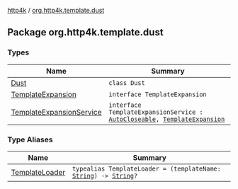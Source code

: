 [http4k](../index.md) / [org.http4k.template.dust](./index.md)

## Package org.http4k.template.dust

### Types

| Name | Summary |
|---|---|
| [Dust](-dust/index.md) | `class Dust` |
| [TemplateExpansion](-template-expansion/index.md) | `interface TemplateExpansion` |
| [TemplateExpansionService](-template-expansion-service.md) | `interface TemplateExpansionService : `[`AutoCloseable`](https://docs.oracle.com/javase/9/docs/api/java/lang/AutoCloseable.html)`, `[`TemplateExpansion`](-template-expansion/index.md) |

### Type Aliases

| Name | Summary |
|---|---|
| [TemplateLoader](-template-loader.md) | `typealias TemplateLoader = (templateName: `[`String`](https://kotlinlang.org/api/latest/jvm/stdlib/kotlin/-string/index.html)`) -> `[`String`](https://kotlinlang.org/api/latest/jvm/stdlib/kotlin/-string/index.html)`?` |
